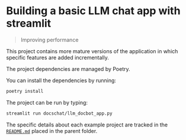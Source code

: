 # Building a basic LLM chat app with streamlit
> Improving performance

This project contains more mature versions of the application in which specific features are added incrementally.

The project dependencies are managed by Poetry.

You can install the dependencies by running:

```bash
poetry install
```

The project can be run by typing:

```bash
streamlit run docschat/llm_docbot_app.py
```

The specific details about each example project are tracked in the [`README.md`](../README.md) placed in the parent folder.